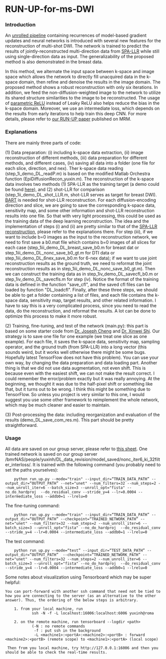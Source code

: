 # RUN-UP-for-ms-DWI

### Introduction
An [unrolled pipeline](https://arxiv.org/abs/1705.08041) containing recurrences of model-based gradient updates and neural networks is introduced with several new features for the reconstruction of multi-shot DWI. The network is trained to predict the results of jointly-reconstructed multi-direction data from [SPA-LLR](https://onlinelibrary.wiley.com/doi/full/10.1002/mrm.28025) while still using single-direction data as input. The generalizability of the proposed method is also demonstrated in the breast data. 

In this method, we alternate the input space between k-space and image space which allows the network to directly fill unacquired data in the k-space domain, then refine and denoise the results in the image domain. The proposed method shows a robust reconstruction with only six iterations. In addition, we feed the non-diffusion-weighted image to the network to utilize its shared structure similarities to the image to be reconstructed. The usage of [parametric ReLU](https://www.cv-foundation.org/openaccess/content_iccv_2015/papers/He_Delving_Deep_into_ICCV_2015_paper.pdf) instead of Leaky ReLU also helps reduce the bias in the k-space domain. Moreover, we use an intermediate loss, which depends on the results from early iterations to help train this deep CNN. For more details, please refer to [our RUN-UP paper]() published on MRM.

### Explanations 
There are mainly three parts of code:

(1) Data preparation: (i) including k-space data extraction, (ii) image reconstruction of different methods, (iii) data preparation for different methods, and different cases, (iv) saving all data into a folder (one file for each slice, direction, and nex). Ther k-space data reading (step_1i_demo_DL_readP.m) is based on the modified Matlab Orchestra function (EpiDiffusionRecon_yuxin.m). The reconstruction of the k-space data involves two methods (1) SPA-LLR as the training target (a demo could be found [here](https://github.com/yuxinhu/SPA-LLR)), and (2) shot-LLR for comparison (step_1ii_demo_DL_shot_LLR.m, shot-LLR serves as target for breast DWI). [BART](https://mrirecon.github.io/bart/) is needed for shot-LLR reconstruction. For each diffusion-encoding direction and slice, we are going to save the corresponding k-space data, sensitivity map, and some other information and shot-LLR reconstruction results into one file. So that with very light processing, this could be used as the training data of the deep learning reconstruction. The idea and the implementation of steps (i) and (ii) are pretty similar to that of the [SPA-LLR reconstruction](https://github.com/yuxinhu/SPA-LLR), please refer to the explanations there. For step (iii), if we want to include b=0 images as the input to the reconstruction network, we need to first save a b0.mat file which contains b=0 images of all slices for each case (step_1iii_demo_DL_breast_save_b0.m for breast dat or step_1iii_demo_DL_nonc_save_b0_gt.m for DTI data or step_1iii_demo_DL_6nex_save_b0.m for 6-nex data); if we want to use joint reconstruction results as the ground truth, we need to reformat the joint reconstruction results as in step_1iii_demo_DL_nonc_save_b0_gt.m). Then we can construct the training data as in step_1iv_demo_DL_savecfl_b0.m or step_1iv_demo_DL_savecfls.m for step (iv). Notice the format of the training data is defined in the function "save_cfl", and the saved cfl files can be loaded by function "DL_loadcfl". Finally, after these three steps, we should be able to get a folder containing a list of files, and each file contains the k-space data, sensitivity map, target results, and other related information. I have to say this is a very complicated process, since you need to read the data, do the reconstruction, and reformat the results. A lot can be done to optimize this process to make it more robust.

(2) Training, fine-tuning, and test of the network (main.py): this part is based on some starter code from [Dr. Joseph Cheng](http://mrsrl.stanford.edu/~jycheng/) and [Dr. Xinwei Shi](http://stanford.edu/~xinweis/). Our strategy is to save one file for one example (we treat one slice as one example). For each file, it saves the k-space data, sensitivity map, sampling operator, and the ground truth (from SPA-LLR) into a long vector (this sounds weird, but it works well otherwise there might be some bugs. Hopefully latest TensorFlow does not have this problem). You can use your own way, by changing the data preparation and data loading part. Another thing is that we did not use data augmentation, not even shift. This is because even with the easiest shift, we can not make the result correct. I could remember the error/problem exactly but it was really annoying. At the beginning, we thought it was due to the half-pixel shift or something like that, but it turns out to be wrong. I think this might be something due to TensorFlow. So unless you project is very similar to this one, I would suggest you use some other framework to reimplement the whole network, which may be much cleaner and easier to maintain.

(3) Post-processing the data: including reorganization and evaluation of the results (demo_DL_save_com_res.m). This part should be pretty straightforward.

### Usage
All data are saved on our group server, please refer to [this sheet](). One trained network is saved on our group server /bmrNAS/people/yuxinh/DL_data_revision/model_saved/nonc_iter6_ki_32filter_interloss/. It is trained with the following command (you probably need to set the paths yourselves):

        python run_up.py --mode="train" --input_dir=“TRAIN_DATA_PATH” --output_dir=“OUTPUT_PATH” --net="unet" --num_filters=32 --num_steps=2 --num_unroll_iter=6 --batch_size=3 --unroll_opt="fista" --no_do_hardproj  --do_residual_conv --stride_y=4 --lr=0.0004 --intermediate_loss --addb0=1 --lrelu=0

The fine-tuning command:

        python run_up.py --mode="train" --input_dir=“TRAIN_DATA_PATH” --output_dir=“OUTPUT_PATH” --checkpoint=“TRAINED_NETWORK_PATH” --net="unet" --num_filters=32 --num_steps=2 --num_unroll_iter=6 --batch_size=3 --unroll_opt="fista" --no_do_hardproj  --do_residual_conv --stride_y=4 --lr=0.0004 --intermediate_loss --addb0=1 --lrelu=0

The test command:

        python run_up.py --mode=“test” --input_dir=“TEST_DATA_PATH” --output_dir=“OUTPUT_PATH”  --checkpoint=“TRAINED_NETWORK_PATH” --net="unet" --num_filters=32 --num_steps=2 --num_unroll_iter=6 --batch_size=3 --unroll_opt="fista" --no_do_hardproj  --do_residual_conv --stride_y=4 --lr=0.0004 --intermediate_loss --addb0=1 --lrelu=0

Some notes about visualization using Tensorboard which may be super helpful:

    You can port-forward with another ssh command that need not be tied to how you are connecting to the server (as an alternative to the other answer). Thus, the ordering of the below steps is arbitrary.
    
        1. from your local machine, run
                ssh -N -f -L localhost:16006:localhost:6006 yuxinh@roma
    
        2. on the remote machine, run tensorboard --logdir <path>
                (-N : no remote commands
                 -f : put ssh in the background 
                 -L <machine1>:<portA>:<machine2>:<portB> : forward <machine2>:<portB> (remote scope) to <machine1>:<portA> (local scope)
  
     Then from you local machine, try http://127.0.0.1:16006 and then you should be able to check the real-time results.













